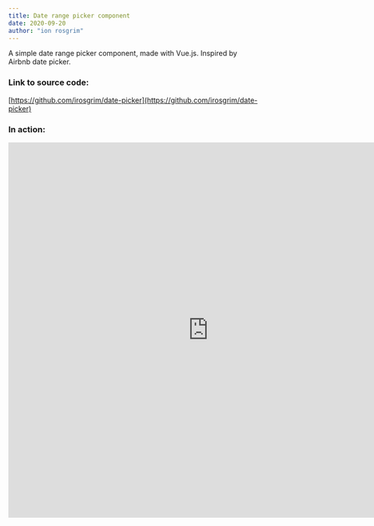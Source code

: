 ```yaml
---
title: Date range picker component
date: 2020-09-20
author: "ion rosgrim"
---
```


A simple date range picker component, made with Vue.js. Inspired by Airbnb date picker.

### Link to source code:

[https://github.com/irosgrim/date-picker](https://github.com/irosgrim/date-picker)

### In action:

<iframe src="https://irosgrim.github.io/date-picker/dist/" frameborder="0" width="800" height="750"></iframe>
